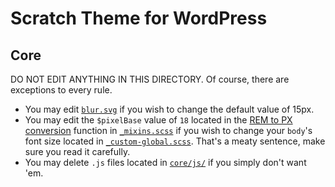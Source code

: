# Scratch Theme for WordPress

## Core

DO NOT EDIT ANYTHING IN THIS DIRECTORY. Of course, there are exceptions to every rule.

* You may edit [`blur.svg`](https://github.com/zackphilipps/scratch-theme/blob/master/core/svg/blur.svg) if you wish to change the default value of 15px.
* You may edit the `$pixelBase` value of `18` located in the [REM to PX conversion](http://davidwalsh.name/rem-px-browser-function-sass) function in [`_mixins.scss`](https://github.com/zackphilipps/scratch-theme/blob/master/core/scss/_mixins.scss) if you wish to change your `body`'s font size located in [`_custom-global.scss`](https://github.com/zackphilipps/scratch-theme/blob/master/scss/_custom-global.scss). That's a meaty sentence, make sure you read it carefully.
* You may delete `.js` files located in [`core/js/`](https://github.com/zackphilipps/scratch-theme/tree/master/core/js) if you simply don't want 'em.
